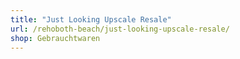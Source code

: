 ```yaml
---
title: "Just Looking Upscale Resale"
url: /rehoboth-beach/just-looking-upscale-resale/
shop: Gebrauchtwaren
---
```


